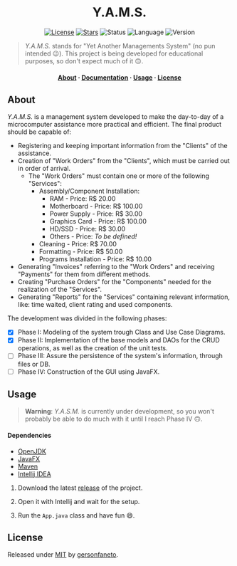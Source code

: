 <h1 align="center">Y.A.M.S.</h1>

<div align="center">

[![License](https://img.shields.io/github/license/gersonfaneto/YAMS?style=for-the-badge&logo=appveyor)](https://github.com/gersonfaneto/YAMS/blob/main/LICENSE)
[![Stars](https://img.shields.io/github/stars/gersonfaneto/YAMS?style=for-the-badge&logo=appveyor)](https://github.com/gersonfaneto/YAMS)
![Status](https://img.shields.io/static/v1?label=STATUS&message=DEVELOPMENT+🚧&color=yellow&style=for-the-badge)
![Language](https://img.shields.io/static/v1?label=LANGUAGE&message=Java&color=informational&style=for-the-badge)
![Version](https://img.shields.io/static/v1?label=VERSION&message=1.0&color=success&style=for-the-badge)

</div>

> *Y.A.M.S.* stands for "Yet Another Managements System" (no pun intended 😉). This project is being
> developed for educational purposes, so don't expect much of it 🙃.

<h4 align="center">
  <a href="#about">About</a>
  ·
  <a href="https://gersonfaneto.github.io/YAMS/">Documentation</a>
  ·
  <a href="#usage">Usage</a>
  ·
  <a href="#license">License</a>
</h4>

## About

*Y.A.M.S.* is a management system developed to make the day-to-day of a microcomputer assistance
more practical and efficient. The final product should be capable of:

- Registering and keeping important information from the "Clients" of the assistance.
- Creation of "Work Orders" from the "Clients", which must be carried out in order of arrival.
    - The "Work Orders" must contain one or more of the following "Services":
        - Assembly/Component Installation:
            - RAM - Price: R$ 20.00
            - Motherboard - Price: R$ 100.00
            - Power Supply - Price: R$ 30.00
            - Graphics Card - Price: R$ 100.00
            - HD/SSD - Price: R$ 30.00
            - Others - Price: _To be defined!_
        - Cleaning - Price: R$ 70.00
        - Formatting - Price: R$ 50.00
        - Programs Installation - Price: R$ 10.00
- Generating "Invoices" referring to the "Work Orders" and receiving "Payments" for them from
  different methods.
- Creating "Purchase Orders" for the "Components" needed for the realization of the "Services".
- Generating "Reports" for the "Services" containing relevant information, like: time waited, client
  rating and used components.

The development was divided in the following phases:

- [x] Phase I: Modeling of the system trough Class and Use Case Diagrams.
- [x] Phase II: Implementation of the base models and DAOs for the CRUD operations,
  as well as the creation of the unit tests.
- [ ] Phase III: Assure the persistence of the system's information, through files or DB.
- [ ] Phase IV: Construction of the GUI using JavaFX.

## Usage

> **Warning**: _Y.A.S.M._ is currently under development, so you won't probably be able
> to do much with it until I reach Phase IV 🙃.

#### Dependencies

- [OpenJDK](https://openjdk.org/projects/jdk/17/)
- [JavaFX](https://gluonhq.com/products/javafx/)
- [Maven](https://maven.apache.org/download.cgi)
- [Intellij IDEA](https://www.jetbrains.com/idea/download/)

1. Download the latest [release](https://github.com/gersonfaneto/YAMS/releases) of the project.

2. Open it with Intellij and wait for the setup.

3. Run the `App.java` class and have fun 😄.

## License

Released under [MIT](https://github.com/gersonfaneto/YAMS/blob/main/LICENSE)
by [gersonfaneto](https://github.com/gersonfaneto).
